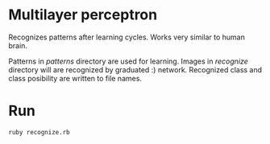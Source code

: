 Multilayer perceptron
=====================

Recognizes patterns after learning cycles. Works very similar to human brain.

Patterns in _patterns_ directory are used for learning. Images in _recognize_ directory will are recognized by graduated :) network. Recognized class and class posibility are written to file names.

# Run

`ruby recognize.rb`
